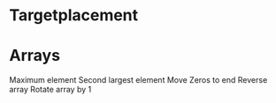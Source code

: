 # Targetplacement
# Arrays
Maximum element
Second largest element
Move Zeros to end 
Reverse array
Rotate array by 1
